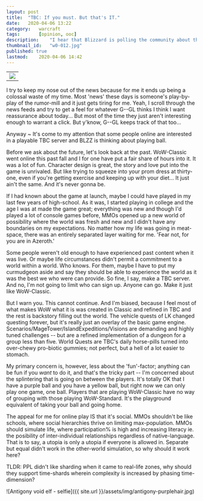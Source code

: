 ```yaml
---
layout: post
title: 	"TBC: If you must. But that's IT."
date:	2020-04-06 13:22
category:	warcraft
tags:		[opinion, ooc] 
description: 	"I hear that Blizzard is polling the community about their interest in reviving a playable copy of the Burning Crusade. Assuming it's implemented similarly to WoW: Classic, I say, 'Sure, if you must.' I don't think we need it. But if you want it that badly, do it, but that's all you get. For'rll."
thumbnail_id:	"w0-012.jpg"
published: true
lastmod:	2020-04-06 14:42
---
```


<table class="inline-imgtbl">
<tr>
<td><img class="inline-img" src="{{ site.url }}/assets/img/antigony-lvl7stam.jpg"></td>	
</tr>
</table>

I try to keep my nose out of the news because for me it ends up being a colossal waste of my time. Most 'news' these days is someone's play-by-play of the rumor-mill and it just gets tiring for me. Yeah, I scroll through the news feeds and try to get a feel for whatever G--GL thinks I think I want reassurance about today... But most of the time they just aren't interesting enough to warrant a click. But y'know, G--GL keeps track of that too...

Anyway ~ It's come to my attention that some people online are interested in a playable TBC server and BLZZ is thinking about playing ball. 

Before we ask about the future, let's look back at the past. WoW-Classic went online this past fall and I for one have put a fair share of hours into it. It was a lot of fun. Character design is great, the story and love put into the game is unrivaled. But like trying to squeeze into your prom dress at thirty-one, even if you're getting exercise and keeping up with your diet... It just ain't the same. And it's never gonna be.

If I had known about the game at launch, maybe I could have played in my last few years of high-school. As it was, I started playing in college and the age I was at made the game great; everything was new and though I'd played a lot of console games before, MMOs opened up a new world of possibility where the world was fresh and new and I didn't have any boundaries on my expectations. No matter how my life was going in meat-space, there was an entirely separated layer waiting for me. 'Fear not, for you are in Azeroth.'

Some people weren't old enough to have experienced past content when it was live. Or maybe life circumstances didn't permit a commitment to a world within a world. Who knows. For them, maybe I have to put my curmudgeon aside and say they should be able to experience the world as it was the best we who were can provide. So fine, I say, make a TBC server. And no, I'm not going to limit who can sign up. Anyone can go. Make it just like WoW-Classic. 

But I warn you. This cannot continue. And I'm biased, because I feel most of what makes WoW what it is was created in Classic and refined in TBC and the rest is backstory filling out the world. The vehicle quests of LK changed questing forever, but it's really just an overlay of the basic game engine. Scenarios/MageTower/IslandExpeditions/Visions are demanding and highly tuned challenges -- but are a refined implementation of a dungeon for a group less than five. World Quests are TBC's daily horse-pills turned into over-chewy pro-biotic gummies; not perfect, but a hell of a lot easier to stomach.

My primary concern is, however, less about the 'fun'-factor; anything can be fun if you _want_ to do it, and that's the tricky part -- I'm concerned about the splintering that is going on between the players. It's totally OK that I have a purple ball and you have a yellow ball, but right now we can only play one game, one ball. Players that are playing WoW-Classic have no way of grouping with those playing WoW-Standard. It's the playground equivalent of taking your ball and going home. 

The appeal for me for online play IS that it's social. MMOs shouldn't be like schools, where social hierarchies thrive on limiting max-population. MMOs should simulate life, where participation% is high and increasing literacy ie. the posibility of inter-individual relationships regardless of native-language. That is to say, a utopia is only a utopia if everyone is allowed in. Separate but equal didn't work in the other-world simulation, so why should it work here?

TLDR: PPL didn't like sharding when it came to real-life zones, why should they support time-shards wherein complexity is increased by phasing time-dimension? 

![Antigony void elf - selfie]({{ site.url }}/assets/img/antigony-purplehair.jpg)
